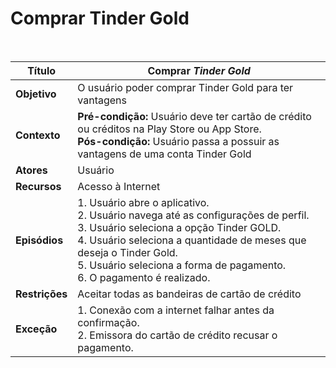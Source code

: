 # Comprar Tinder Gold

<br />

|Título|Comprar _Tinder Gold_|
|------|-------------------|
|**Objetivo**|O usuário poder comprar Tinder Gold para ter vantagens|
|**Contexto**|**Pré-condição:** Usuário deve ter cartão de crédito ou créditos na Play Store ou App Store.<br/>**Pós-condição:** Usuário passa a possuir as vantagens de uma conta Tinder Gold|
|**Atores**|Usuário|
|**Recursos**|Acesso à Internet|
|**Episódios**|1. Usuário abre o aplicativo.<br/>2. Usuário navega até as configurações de perfil.<br/>3. Usuário seleciona a opção Tinder GOLD.<br/>4. Usuário seleciona a quantidade de meses que deseja o Tinder Gold.<br/>5. Usuário seleciona a forma de pagamento.<br/>6. O pagamento é realizado.|
|**Restrições**|Aceitar todas as bandeiras de cartão de crédito|
|**Exceção**|1. Conexão com a internet falhar antes da confirmação.<br/>2. Emissora do cartão de crédito recusar o pagamento.|
